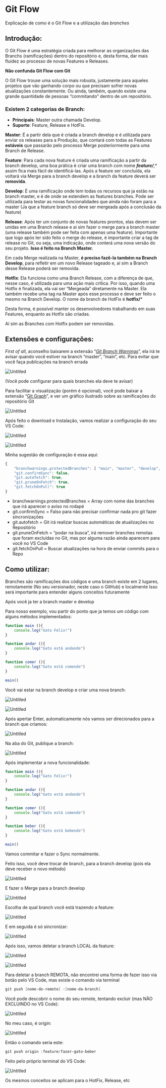 # Git Flow

Explicação de como é o Git Flow e a utilização das *branches* 

## Introdução:

O Git Flow é uma estratégia criada para melhorar as organizações das Branchs (ramificações) dentro do repositório e, desta forma, dar mais fluidez ao processo de novas Features e Releases.

**Não confunda Git Flow com Git**

O Git Flow trouxe uma solução mais robusta, justamente para aqueles projetos que vão ganhando corpo ou que precisam sofrer novas atualizações constantemente. Ou ainda, também, quando existe uma grande quantidade de pessoas “commitando” dentro de um repositório.

### Existem 2 categorias de Branch:

- **Principais**: Master outra chamada Develop.
- **Suporte**: Feature, Release e HotFix.

**Master**: É a partir dela que é criada a branch develop e é utilizada para enviar os releases para a Produção, que contará com todas as Features **estáveis** que passarão pelo processo Merge posteriormente para uma Branch de Release.

**Feature**: Para cada nova feature é criada uma ramificação a partir da branch develop, uma boa prática é criar uma branch com nome ***feature/***,* assim fica mais fácil de identificá-las. Após a feature ser concluída, ela voltará via Merge para a branch develop e a branch da feature deverá ser **removida**.

**Develop**: É uma ramificação onde tem todas os recursos que ja estão na branch master, e é de onde se estendem as features branches. Pode ser utilizada para testar as novas funcionalidades que ainda não foram para a master (Ja que a feature branch só deve ser mergeada após a conclusão da feature)

**Release**: Após ter um conjunto de novas features prontos, elas devem ser unidas em uma Branch release e ai sim fazer o merge para a branch master (uma release também pode ser feita com apenas uma feature). Importante que logo após ter sido feito o merge do release, é importante criar a tag de release no Git, ou seja, uma indicação, onde conterá uma nova versão do seu projeto. **Isso é feito na Branch Master.** 

Em cada Merge realizada na Master, **é preciso fazê-la também na Branch Develop**, para refletir em um novo Release tageado e, aí sim a Branch desse Release poderá ser removida.

**Hotfix**: Ela funciona como uma Branch Release, com a diferença de que, nesse caso, é utilizada para uma ação mais crítica. Por isso, quando uma Hotfix é finalizada, ela vai ser “Mergeada” diretamente na Master. Ela também recebe uma tag na Master após esse processo e deve ser feito o mesmo na Branch Develop. O nome da branch de HotFix é **hotfix/***

Desta forma, é possível manter os desenvolvedores trabalhando em suas Features, enquanto as Hotfix são criadas.

Aí sim as Branches com Hotfix podem ser removidas.

## Extensões e configurações:

*First of all*, aconselho baixarem a extensão “[*Git Branch Warnings*](https://marketplace.visualstudio.com/items?itemName=teledemic.branch-warnings)”, ela irá te avisar quando você estiver na branch “master”, “main”, etc. Para evitar que você faça publicações na branch errada

![Untitled](images/Untitled.png)

(Você pode configurar para quais branches ela deve te avisar)

Para facilitar a visualização (porém é opcional), você pode baixar a extensão “[Git Graph](https://marketplace.visualstudio.com/items?itemName=mhutchie.git-graph)”, e ver um gráfico ilustrado sobre as ramificações do repositório Git

![Untitled](images/Untitled%201.png)

Após feito o download e Instalação, vamos realizar a configuração do seu VS Code:

![Untitled](images/Untitled%202.png)

![Untitled](images/Untitled%203.png)

Minha sugestão de configuração é essa aqui:

```jsx
{
    "branchwarnings.protectedBranches": [ "main", "master", "develop", "release/**" ],
    "git.confirmSync": false,
    "git.autofetch": true,
    "git.pruneOnFetch": true,
    "git.fetchOnPull": true
}
```

- branchwarnings.protectedBranches = Array com nome das branches que irá aparecer o aviso no rodapé
- git.confirmSync = Falso para não precisar confirmar nada pro git fazer sincronizações
- git.autofetch = Git irá realizar buscas automáticas de atualizações no Repositório
- git.pruneOnFetch = “podar na busca”, irá remover branches remotas que foram excluídas no Git, mas por alguma razão ainda aparecem para você no VS Code
- git.fetchOnPull = Buscar atualizações na hora de enviar commits para o Repo

## Como utilizar:

Branches são ramificações dos códigos e uma branch existe em 2 lugares, remotamente (No seu versionador, neste caso o GitHub) e localmente
Isso será importante para entender alguns conceitos futuramente

Após você ja ter a branch master e develop

Para nosso exemplo, vou partir do ponto que ja temos um código com alguns métodos implementados:

```jsx
function main (){
    console.log("Gato Felix!")
}

function andar (){
    console.log("Gato está andando")
}

function comer (){
    console.log("Gato está comendo")
}

main()
```

Você vai estar na branch develop e criar uma nova branch:

![Untitled](images/Untitled%204.png)

![Untitled](images/Untitled%205.png)

Após apertar Enter, automaticamente nós vamos ser direcionados para a branch que criamos:

![Untitled](images/Untitled%206.png)

Na aba do Git, publique a branch:

![Untitled](images/Untitled%207.png)

Após implementar a nova funcionalidade:

```jsx
function main (){
    console.log("Gato Felix!")
}

function andar (){
    console.log("Gato está andando")
}

function comer (){
    console.log("Gato está comendo")
}

function beber (){
    console.log("Gato está bebendo")
}

main()
```

Vamos commitar e fazer o Sync normalmente.

Feito isso, você deve trocar de branch, para a branch develop (pois ela deve receber o novo método)

![Untitled](images/Untitled%208.png)

E fazer o Merge para a branch develop

![Untitled](images/Untitled%209.png)

Escolha de qual branch você está trazendo a feature:

![Untitled](images/Untitled%2010.png)

E em seguida é só sincronizar:

![Untitled](images/Untitled%2011.png)

Após isso, vamos deletar a branch LOCAL da feature:

![Untitled](images/Untitled%2012.png)

![Untitled](images/Untitled%2013.png)

Para deletar a branch REMOTA, não encontrei uma forma de fazer isso via botão pelo VS Code, mas existe o comando via terminal

```powershell
git push [nome-do-remote] :[nome-da-branch]
```

Você pode descobrir o nome do seu remote, tentando excluir (mas NÃO EXCLUINDO no VS Code):

![Untitled](images/Untitled%2014.png)

No meu caso, é origin:

![Untitled](images/Untitled%2015.png)

Então o comando seria este:

```powershell
git push origin :feature/fazer-gato-beber
```

Feito pelo próprio terminal do VS Code:

![Untitled](images/Untitled%2016.png)

Os mesmos conceitos se aplicam para o HotFix, Release, etc